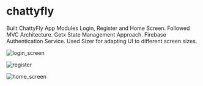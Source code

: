 # chattyfly

Built ChattyFly App Modules Login, Register and Home Screen.
Followed MVC Architecture.
Getx State Management Approach.
Firebase Authentication Service.
Used Sizer for adapting UI to different screen sizes. 

![login_screen](https://github.com/iamthejafar/ChattyFlyUI/assets/109048758/b2c607b2-0e3c-4c6b-8567-57f5b7557416)

![register](https://github.com/iamthejafar/ChattyFlyUI/assets/109048758/27215b78-862e-44c1-9ea0-84f4fd751173)

![home_screen](https://github.com/iamthejafar/ChattyFlyUI/assets/109048758/9f40a887-bdae-4b21-95fc-43f8db88a09b)
